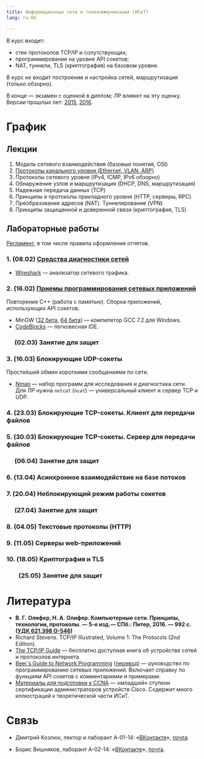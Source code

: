 ```yaml
---
title: Информационные сети и телекоммуникации (ИСиТ)
lang: ru-RU

---
```


<link rel="stylesheet" type="text/css" href="/study/courses/assets/styles/style.css">

В курс входит:

- стек протоколов TCP/IP и сопутствующих;
- программирование на уровне API сокетов;
- NAT, туннели, TLS (криптография) на базовом уровне.

В курс *не* входит построение и настройка сетей, маршрутизация (только обзорно).

В конце — экзамен с оценкой в диплом; ЛР влияют на эту оценку.
Версии прошлых лет: [2015](15), [2016](16).


# График

## Лекции

1. Модель сетевого взаимодействия (базовые понятия, OSI)
2. [Протоколы канального уровня (Ethernet, VLAN, ARP)](lecture/02-layer2)
3. Протоколы сетевого уровня (IPv4, ICMP, IPv6 обзорно)
4. Обнаружение узлов и маршрутизация (DHCP, DNS, маршрутизация)
5. Надежная передача данных (TCP)
6. Принципы и протоколы прикладного уровня (HTTP, серверы, RPC)
7. Преобразование адресов (NAT). Туннелирование (VPN)
8. Принципы защищенной и доверенной связи (криптография, TLS)


## Лабораторные работы

[Регламент](rules.html), в том числе правила оформления отчетов.

### 1. (08.02) [Средства диагностики сетей](lab01-tools.html)

- [Wireshark](https://www.wireshark.org/#download) —
    анализатор сетевого трафика.


### 2. (16.02) [Приемы программирования сетевых приложений](lab02-api.html)

Повторение C++ (работа с памятью).  Сборка приложений, использующих API сокетов.

- MinGW ([32 бита][gcc32], [64 бита][gcc64]) — компилятор GCC 7.2 для Windows.
- [CodeBlocks](http://www.codeblocks.org/downloads/26) — легковесная IDE.

[gcc32]: https://sourceforge.net/projects/mingw-w64/files/Toolchains%20targetting%20Win32/Personal%20Builds/mingw-builds/7.2.0/threads-posix/sjlj/i686-7.2.0-release-posix-sjlj-rt_v5-rev1.7z
[gcc64]: https://sourceforge.net/projects/mingw-w64/files/Toolchains%20targetting%20Win64/Personal%20Builds/mingw-builds/7.2.0/threads-posix/sjlj/x86_64-7.2.0-release-posix-sjlj-rt_v5-rev1.7z


###   (02.03) Занятие для защит

### 3. (16.03) Блокирующие UDP-сокеты

Простейший обмен короткими сообщениями по сети.

- [Nmap](https://nmap.org/) —
    набор программ для исследования и диагностики сети.
    Для ЛР нужна `netcat` (`ncat`) — универсальный клиент и сервер TCP и UDP.

### 4. (23.03) Блокирующие TCP-сокеты.  Клиент для передачи файлов

### 5. (30.03) Блокирующие TCP-сокеты.  Сервер для передачи файлов

###   (06.04) Занятие для защит

### 6. (13.04) Асинхронное взаимодействие на базе потоков

### 7. (20.04) Неблокирующий режим работы сокетов

###   (27.04) Занятие для защит

### 8. (04.05) Текстовые протоколы (HTTP)

### 9. (11.05) Серверы web-приложений

### 10. (18.05)  Криптография и TLS

###    (25.05) Занятие для защит


# Литература

- **В. Г. Олифер, Н. А. Олифер. Компьютерные сети. Принципы, технологии,
    протоколы. — 5-е изд.— СПб.: Питер, 2016. — 992 с.
    ([УДК 621.398 О-546][ntb])**
- Richard Stevens. TCP/IP Illustrated, Volume 1: The Protocols (2nd Edition).
- [The TCP/IP Guide](http://www.tcpipguide.com) —
    бесплатно доступная книга об устройстве сетей и протоколов интернета.
- [Beej´s Guide to Network Programming](http://beej.us/guide/bgnet)
    ([перевод](http://masandilov.ru/network/guide_to_network_programming)) —
    руководство по программированию сетевых приложений. Включает
    справку по функциям API сокетов с комментариями и примерами.
- [Материалы для подготовки к CCNA](http://ccna.mpei.ac.ru) —
    «младшей» ступени сертификации администраторов устройств Cisco.
    Содержит много иллюстраций к теоретической части ИСиТ.

[ntb]: https://opac.mpei.ru/index.php?url=/notices/index/211074/default


# Связь

* Дмитрий Козлюк, лектор и лаборант А-01-14:
    «[ВКонтакте](https://vk.com/plushbeaver)», [почта][email/dk].

* Борис Вишняков, лаборант А-02-14:
    «[ВКонтакте](https://vk.com/zvinnyz)», [почта][email/bv].

[email/dk]: http://www.google.com/recaptcha/mailhide/d?k=01_uWea10RK7AzO-a9C2nBjg==&c=nG5zSR4276ZYxX7ItHJb_A_Lzdt787hUjxLUG5R7rwY=
[email/bv]: http://www.google.com/recaptcha/mailhide/d?k=01KLcfsSrFyXTv3zRsddFxew==&c=vtxI02xSbsmb6by9yirdMgL0fHIyAtLrG6-zn9Xmwv0=
